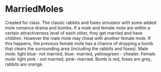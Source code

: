 # MarriedMoles
Created for class. The classic rabbits and foxes simulator with some added mole romance drama and bombs. If a male and female mole are within a certain 
attractiveness level of each other, they get married and have children. However the male mole may cheat with another female mole. If this happens, the previous female
mole has a chance of dropping a bomb that clears the surrounding area (including the rabbits and foxes).
Male mole: light blue- not married, blue- married, yellowgreen - cheater. Female mole: light pink - not married, pink- married. Bomb is red, foxes are grey, 
rabbits are orange.
